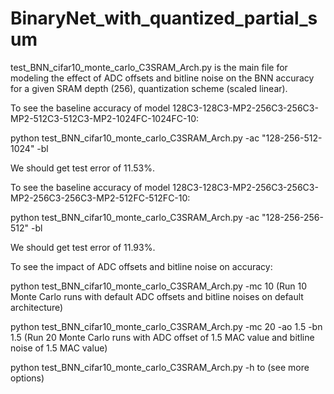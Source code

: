 # BinaryNet_with_quantized_partial_sum
test_BNN_cifar10_monte_carlo_C3SRAM_Arch.py is the main file for modeling the effect of ADC offsets and bitline noise on the BNN accuracy for a given SRAM depth (256), quantization scheme (scaled linear).

To see the baseline accuracy of model 128C3-128C3-MP2-256C3-256C3-MP2-512C3-512C3-MP2-1024FC-1024FC-10:

python test_BNN_cifar10_monte_carlo_C3SRAM_Arch.py -ac "128-256-512-1024" -bl

We should get test error of 11.53%.

To see the baseline accuracy of model 128C3-128C3-MP2-256C3-256C3-MP2-256C3-256C3-MP2-512FC-512FC-10:

python test_BNN_cifar10_monte_carlo_C3SRAM_Arch.py -ac "128-256-256-512" -bl

We should get test error of 11.93%.

To see the impact of ADC offsets and bitline noise on accuracy:

python test_BNN_cifar10_monte_carlo_C3SRAM_Arch.py -mc 10 (Run 10 Monte Carlo runs with default ADC offsets and bitline noises on default architecture)

python test_BNN_cifar10_monte_carlo_C3SRAM_Arch.py -mc 20 -ao 1.5 -bn 1.5 (Run 20 Monte Carlo runs with ADC offset of 1.5 MAC value and bitline noise of 1.5 MAC value)

python test_BNN_cifar10_monte_carlo_C3SRAM_Arch.py -h to (see more options)
